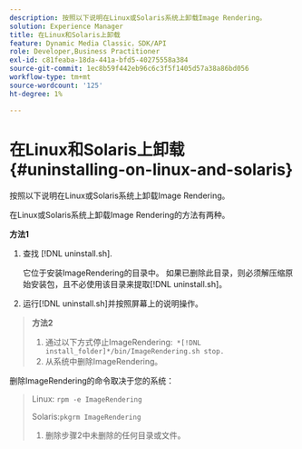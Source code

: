 ```yaml
---
description: 按照以下说明在Linux或Solaris系统上卸载Image Rendering。
solution: Experience Manager
title: 在Linux和Solaris上卸载
feature: Dynamic Media Classic，SDK/API
role: Developer,Business Practitioner
exl-id: c81feaba-18da-441a-bfd5-40275558a384
source-git-commit: 1ec8b59f442eb96c6c3f5f1405d57a38a86bd056
workflow-type: tm+mt
source-wordcount: '125'
ht-degree: 1%

---
```


# 在Linux和Solaris上卸载{#uninstalling-on-linux-and-solaris}

按照以下说明在Linux或Solaris系统上卸载Image Rendering。

在Linux或Solaris系统上卸载Image Rendering的方法有两种。

**方法1**

1. 查找 [!DNL uninstall.sh].

   它位于安装ImageRendering的目录中。 如果已删除此目录，则必须解压缩原始安装包，且不必使用该目录来提取[!DNL uninstall.sh]。
1. 运行[!DNL uninstall.sh]并按照屏幕上的说明操作。

>**方法2**
>
>1. 通过以下方式停止ImageRendering:` *[!DNL install_folder]*/bin/ImageRendering.sh stop.`
>1. 从系统中删除ImageRendering。

>
>   
删除ImageRendering的命令取决于您的系统：
>
>   Linux: `rpm -e ImageRendering`
>
>   Solaris:`pkgrm ImageRendering`
>
>1. 删除步骤2中未删除的任何目录或文件。

>


